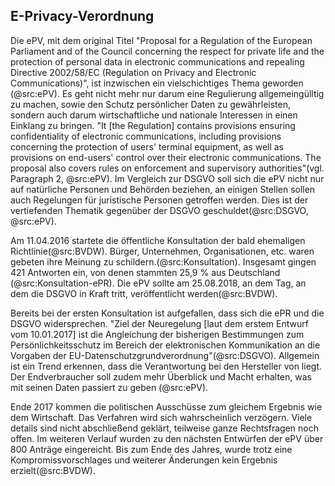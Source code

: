 ## E-Privacy-Verordnung

Die ePV, mit dem original Titel "Proposal for a Regulation of the European Parliament and of the Council
concerning the respect for private life and the protection of personal data in
electronic communications and repealing Directive 2002/58/EC (Regulation
on Privacy and Electronic Communications)", ist inzwischen ein vielschichtiges Thema geworden (@src:ePV). Es geht nicht mehr nur darum eine Regulierung allgemeingülltig zu machen, sowie den Schutz persönlicher Daten zu gewährleisten, sondern auch darum wirtschaftliche und nationale Interessen in einen Einklang zu bringen. "It [the Regulation] contains provisions ensuring confidentiality of electronic communications, including provisions concerning the protection of users' terminal equipment, as well as provisions on end-users' control over their electronic communications. The proposal also covers rules on enforcement and supervisory authorities"(vgl. Paragraph 2, @src:ePV). Im Vergleich zur DSGVO soll sich die ePV nicht nur auf natürliche Personen und Behörden beziehen, an einigen Stellen sollen auch Regelungen für juristische Personen getroffen werden. Dies ist der vertiefenden Thematik gegenüber der DSGVO geschuldet(@src:DSGVO, @src:ePV).

Am 11.04.2016 startete die öffentliche Konsultation der bald ehemaligen Richtlinie(@src:BVDW). Bürger, Unternehmen, Organisationen, etc. waren gebeten ihre Meinung zu schildern.(@src:Konsultation). Insgesamt gingen 421 Antworten ein, von denen stammten 25,9 % aus Deutschland (@src:Konsultation-ePR). Die ePV sollte am 25.08.2018, an dem Tag, an dem die DSGVO in Kraft tritt, veröffentlicht werden(@src:BVDW).

Bereits bei der ersten Konsultation ist aufgefallen, dass sich die ePR und die DSGVO widersprechen. "Ziel der Neuregelung [laut dem erstem Entwurf vom 10.01.2017] ist die Angleichung der bisherigen Bestimmungen zum Persönlichkeitsschutz im Bereich der elektronischen Kommunikation an die Vorgaben der EU-Datenschutzgrundverordnung"(@src:DSGVO). Allgemein ist ein Trend erkennen, dass die Verantwortung bei den Hersteller von liegt. Der Endverbraucher soll zudem mehr Überblick und Macht erhalten, was mit seinen Daten passiert zu geben (@src:ePV).

Ende 2017 kommen die politischen Ausschüsse zum gleichem Ergebnis wie dem Wirtschaft. Das Verfahren wird sich wahrscheinlich verzögern. Viele details sind nicht abschließend geklärt, teilweise ganze Rechtsfragen noch offen. Im weiteren Verlauf wurden zu den nächsten Entwürfen der ePV über 800 Anträge eingereicht. Bis zum Ende des Jahres, wurde trotz eine Kompromissvorschlages und weiterer Änderungen kein Ergebnis erzielt(@src:BVDW).
